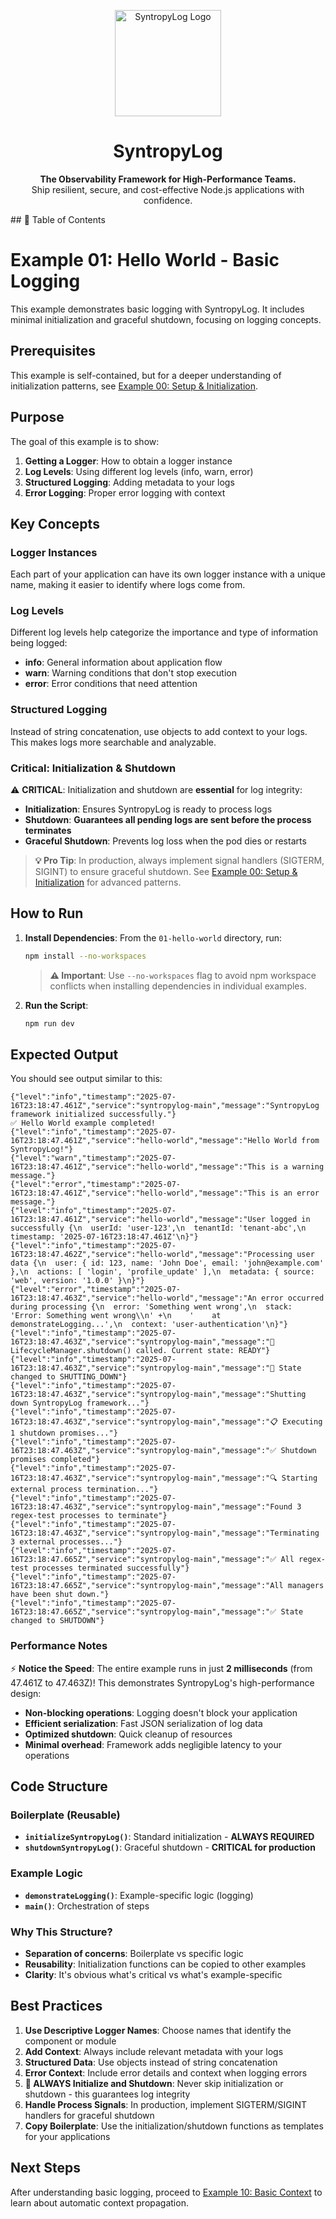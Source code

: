<p align="center">
  <img src="https://raw.githubusercontent.com/Syntropysoft/syntropylog-examples-/main/assets/syntropyLog-logo.png" alt="SyntropyLog Logo" width="170"/>
</p>

<h1 align="center">SyntropyLog</h1>

<p align="center">
  <strong>The Observability Framework for High-Performance Teams.</strong>
  <br />
  Ship resilient, secure, and cost-effective Node.js applications with confidence.
</p>
## 📖 Table of Contents

# Example 01: Hello World - Basic Logging

This example demonstrates basic logging with SyntropyLog. It includes minimal initialization and graceful shutdown, focusing on logging concepts.

## Prerequisites

This example is self-contained, but for a deeper understanding of initialization patterns, see [Example 00: Setup & Initialization](./00-setup-initialization/README.md).

## Purpose

The goal of this example is to show:

1. **Getting a Logger**: How to obtain a logger instance
2. **Log Levels**: Using different log levels (info, warn, error)
3. **Structured Logging**: Adding metadata to your logs
4. **Error Logging**: Proper error logging with context

## Key Concepts

### Logger Instances
Each part of your application can have its own logger instance with a unique name, making it easier to identify where logs come from.

### Log Levels
Different log levels help categorize the importance and type of information being logged:
- **info**: General information about application flow
- **warn**: Warning conditions that don't stop execution
- **error**: Error conditions that need attention

### Structured Logging
Instead of string concatenation, use objects to add context to your logs. This makes logs more searchable and analyzable.

### Critical: Initialization & Shutdown
⚠️ **CRITICAL**: Initialization and shutdown are **essential** for log integrity:

- **Initialization**: Ensures SyntropyLog is ready to process logs
- **Shutdown**: **Guarantees all pending logs are sent before the process terminates**
- **Graceful Shutdown**: Prevents log loss when the pod dies or restarts

> **💡 Pro Tip**: In production, always implement signal handlers (SIGTERM, SIGINT) to ensure graceful shutdown. See [Example 00: Setup & Initialization](./00-setup-initialization/README.md) for advanced patterns.

## How to Run

1. **Install Dependencies**:
   From the `01-hello-world` directory, run:
   ```bash
   npm install --no-workspaces
   ```
   
   > **⚠️ Important**: Use `--no-workspaces` flag to avoid npm workspace conflicts when installing dependencies in individual examples.

2. **Run the Script**:
   ```bash
   npm run dev
   ```

## Expected Output

You should see output similar to this:

```
{"level":"info","timestamp":"2025-07-16T23:18:47.461Z","service":"syntropylog-main","message":"SyntropyLog framework initialized successfully."}
✅ Hello World example completed!
{"level":"info","timestamp":"2025-07-16T23:18:47.461Z","service":"hello-world","message":"Hello World from SyntropyLog!"}
{"level":"warn","timestamp":"2025-07-16T23:18:47.461Z","service":"hello-world","message":"This is a warning message."}
{"level":"error","timestamp":"2025-07-16T23:18:47.461Z","service":"hello-world","message":"This is an error message."}
{"level":"info","timestamp":"2025-07-16T23:18:47.461Z","service":"hello-world","message":"User logged in successfully {\n  userId: 'user-123',\n  tenantId: 'tenant-abc',\n  timestamp: '2025-07-16T23:18:47.461Z'\n}"}
{"level":"info","timestamp":"2025-07-16T23:18:47.462Z","service":"hello-world","message":"Processing user data {\n  user: { id: 123, name: 'John Doe', email: 'john@example.com' },\n  actions: [ 'login', 'profile_update' ],\n  metadata: { source: 'web', version: '1.0.0' }\n}"}
{"level":"error","timestamp":"2025-07-16T23:18:47.463Z","service":"hello-world","message":"An error occurred during processing {\n  error: 'Something went wrong',\n  stack: 'Error: Something went wrong\\n' +\n    '    at demonstrateLogging...',\n  context: 'user-authentication'\n}"}
{"level":"info","timestamp":"2025-07-16T23:18:47.463Z","service":"syntropylog-main","message":"🔄 LifecycleManager.shutdown() called. Current state: READY"}
{"level":"info","timestamp":"2025-07-16T23:18:47.463Z","service":"syntropylog-main","message":"🔄 State changed to SHUTTING_DOWN"}
{"level":"info","timestamp":"2025-07-16T23:18:47.463Z","service":"syntropylog-main","message":"Shutting down SyntropyLog framework..."}
{"level":"info","timestamp":"2025-07-16T23:18:47.463Z","service":"syntropylog-main","message":"📋 Executing 1 shutdown promises..."}
{"level":"info","timestamp":"2025-07-16T23:18:47.463Z","service":"syntropylog-main","message":"✅ Shutdown promises completed"}
{"level":"info","timestamp":"2025-07-16T23:18:47.463Z","service":"syntropylog-main","message":"🔍 Starting external process termination..."}
{"level":"info","timestamp":"2025-07-16T23:18:47.463Z","service":"syntropylog-main","message":"Found 3 regex-test processes to terminate"}
{"level":"info","timestamp":"2025-07-16T23:18:47.463Z","service":"syntropylog-main","message":"Terminating 3 external processes..."}
{"level":"info","timestamp":"2025-07-16T23:18:47.665Z","service":"syntropylog-main","message":"✅ All regex-test processes terminated successfully"}
{"level":"info","timestamp":"2025-07-16T23:18:47.665Z","service":"syntropylog-main","message":"All managers have been shut down."}
{"level":"info","timestamp":"2025-07-16T23:18:47.665Z","service":"syntropylog-main","message":"✅ State changed to SHUTDOWN"}
```

### Performance Notes

⚡ **Notice the Speed**: The entire example runs in just **2 milliseconds** (from 47.461Z to 47.463Z)! This demonstrates SyntropyLog's high-performance design:

- **Non-blocking operations**: Logging doesn't block your application
- **Efficient serialization**: Fast JSON serialization of log data
- **Optimized shutdown**: Quick cleanup of resources
- **Minimal overhead**: Framework adds negligible latency to your operations

## Code Structure

### Boilerplate (Reusable)
- **`initializeSyntropyLog()`**: Standard initialization - **ALWAYS REQUIRED**
- **`shutdownSyntropyLog()`**: Graceful shutdown - **CRITICAL for production**

### Example Logic
- **`demonstrateLogging()`**: Example-specific logic (logging)
- **`main()`**: Orchestration of steps

### Why This Structure?
- **Separation of concerns**: Boilerplate vs specific logic
- **Reusability**: Initialization functions can be copied to other examples
- **Clarity**: It's obvious what's critical vs what's example-specific

## Best Practices

1. **Use Descriptive Logger Names**: Choose names that identify the component or module
2. **Add Context**: Always include relevant metadata with your logs
3. **Structured Data**: Use objects instead of string concatenation
4. **Error Context**: Include error details and context when logging errors
5. **🚨 ALWAYS Initialize and Shutdown**: Never skip initialization or shutdown - this guarantees log integrity
6. **Handle Process Signals**: In production, implement SIGTERM/SIGINT handlers for graceful shutdown
7. **Copy Boilerplate**: Use the initialization/shutdown functions as templates for your applications

## Next Steps

After understanding basic logging, proceed to [Example 10: Basic Context](./10-basic-context/README.md) to learn about automatic context propagation. 